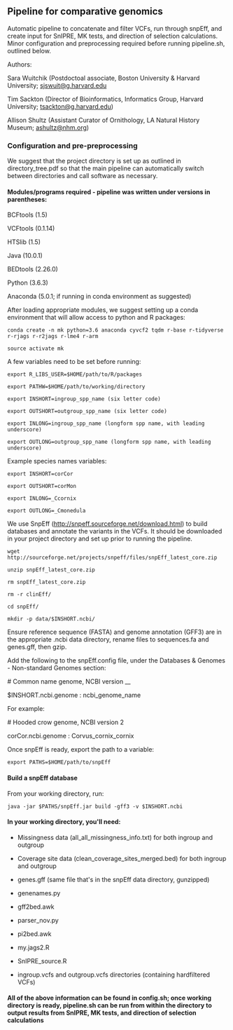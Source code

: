 ## Pipeline for comparative genomics 

Automatic pipeline to concatenate and filter VCFs, run through snpEff, and create input for SnIPRE, MK tests, and direction of selection calculations. Minor configuration and preprocessing required before running pipeline.sh, outlined below.

Authors: 


Sara Wuitchik (Postdoctoal associate, Boston University & Harvard University; sjswuit@g.harvard.edu

Tim Sackton (Director of Bioinformatics, Informatics Group, Harvard University; tsackton@g.harvard.edu)

Allison Shultz (Assistant Curator of Ornithology, LA Natural History Museum; ashultz@nhm.org)


### Configuration and pre-preprocessing

We suggest that the project directory is set up as outlined in directory_tree.pdf so that the main pipeline can automatically switch between directories and call software as necessary. 


#### Modules/programs required - pipeline was written under versions in parentheses: 

BCFtools (1.5)

VCFtools (0.1.14)

HTSlib (1.5)

Java (10.0.1)

BEDtools (2.26.0)

Python (3.6.3)

Anaconda (5.0.1; if running in conda environment as suggested) 


After loading appropriate modules, we suggest setting up a conda environment that will allow access to python and R packages:

```conda create -n mk python=3.6 anaconda cyvcf2 tqdm r-base r-tidyverse r-rjags r-r2jags r-lme4 r-arm```

```source activate mk```

A few variables need to be set before running:

```export R_LIBS_USER=$HOME/path/to/R/packages```

```export PATHW=$HOME/path/to/working/directory```

```export INSHORT=ingroup_spp_name (six letter code)```

```export OUTSHORT=outgroup_spp_name (six letter code)```

```export INLONG=ingroup_spp_name (longform spp name, with leading underscore)```

```export OUTLONG=outgroup_spp_name (longform spp name, with leading underscore)```


Example species names variables: 

```export INSHORT=corCor```

```export OUTSHORT=corMon```

```export INLONG=_Ccornix```

```export OUTLONG=_Cmonedula```

We use SnpEff (http://snpeff.sourceforge.net/download.html) to build databases and annotate the variants in the VCFs. It should be downloaded in your project directory and set up prior to running the pipeline.

```wget http://sourceforge.net/projects/snpeff/files/snpEff_latest_core.zip```

```unzip snpEff_latest_core.zip```

```rm snpEff_latest_core.zip``` 

```rm -r clinEff/```

```cd snpEff/```

```mkdir -p data/$INSHORT.ncbi/```

Ensure reference sequence (FASTA) and genome annotation (GFF3) are in the appropriate .ncbi data directory, rename files to sequences.fa and genes.gff, then gzip.

Add the following to the snpEff.config file, under the Databases & Genomes - Non-standard Genomes section:

\# Common name genome, NCBI version __

$INSHORT.ncbi.genome : ncbi_genome_name

For example: 

\# Hooded crow genome, NCBI version 2

corCor.ncbi.genome : Corvus_cornix_cornix

Once snpEff is ready, export the path to a variable:

```export PATHS=$HOME/path/to/snpEff```

#### Build a snpEff database

From your working directory, run: 

```java -jar $PATHS/snpEff.jar build -gff3 -v $INSHORT.ncbi```

#### In your working directory, you'll need: 

- Missingness data (all_all_missingness_info.txt) for both ingroup and outgroup

- Coverage site data (clean_coverage_sites_merged.bed) for both ingroup and outgroup

- genes.gff (same file that's in the snpEff data directory, gunzipped)

- genenames.py

- gff2bed.awk

- parser_nov.py

- pi2bed.awk

- my.jags2.R 

- SnIPRE_source.R

- ingroup.vcfs and outgroup.vcfs directories (containing hardfiltered VCFs) 

#### All of the above information can be found in config.sh; once working directory is ready, pipeline.sh can be run from within the directory to output results from SnIPRE, MK tests, and direction of selection calculations
